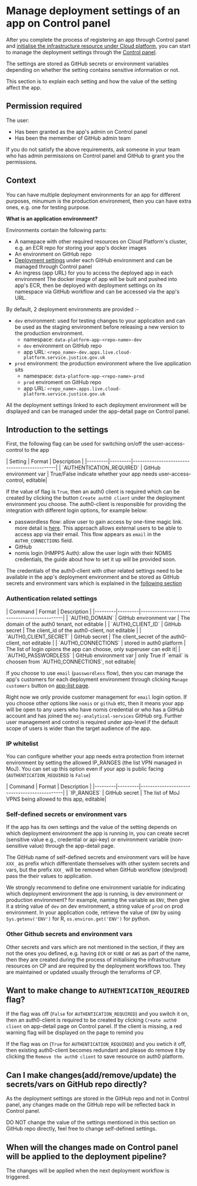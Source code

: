 # Manage deployment settings of an app on Control panel

After you complete the process of registering an app through Control panel and [initialise the infrastructure resource under Cloud platform](https://user-guide.cloud-platform.service.justice.gov.uk/documentation/getting-started/cloud-platform-cli.html#functions), you can start to manage the deployment settings through the [Control panel](https://controlpanel.services.analytical-platform.service.justice.gov.uk/).

The settings are stored as GitHub secrets or environment variables depending on whether the setting contains sensitive information or not. 

This section is to explain each setting and how the value of the setting affect the app.

## Permission required

The user:
- Has been granted as the app's admin on Control panel
- Has been the memember of GitHub admin team

If you do not satisfy the above requirements, ask someone in your team who has admin permissions on Control panel and GitHub to grant you the permissions.

## Context 

You can have multiple deployment environments for an app for different purposes, minumum is the production environment, then you can have extra ones, e.g. one for testing purpose. 

**What is an application environment?**

Environments contain the following parts:
- A namepace with other required resources on Cloud Platform's cluster, e.g. an ECR repo for storing your app's docker images
- An environment on GitHub repo
- [Deployment settings](#introduction-to-the-settings) under each GitHub environment and can be managed through Control panel
- An ingress (app URL) for you to access the deployed app in each environment 
The docker image of app will be built and pushed into app's ECR, then be deployed with deployment settings on its namespace via GitHub workflow and can be accessed via the app's URL. 

By default, 2 deployment environments are provided :-
- `dev` environment: used for testing changes to your application and can be used as the staging environment before releasing a new version to the production environment.
  - namespace: `data-platform-app-<repo-name>-dev`
  - `dev` environment on GitHub repo
  - app URL: `<repo_name>-dev.apps.live.cloud-platform.service.justice.gov.uk`
- `prod` environment:  the production environment where the live application sits 
  - namespace: `data-platform-app-<repo-name>-prod`
  - `prod` enviroment on GitHub repo
  - app URL: `<repo_name>.apps.live.cloud-platform.service.justice.gov.uk`

All the deployment settings linked to each deployment environment will be displayed and can be managed under the app-detail page on Control panel.

## Introduction to the settings 

First, the following flag can be used for switching on/off the user-access-control to the app
<div style="height:0px;font-size:0px;">&nbsp;</div>
| Setting | Format | Description |
|---------|---------|---------------------------------------------|
| `AUTHENTICATION_REQUIRED` | GitHub environment var | True/False indicate whether your app needs user-access-control, editable|
<div style="height:0px;font-size:0px;">&nbsp;</div>

If the value of flag is `True`, then an auth0 client is required which can be created by clicking the button 
`Create auth0 client` under the deployment environment you choose. 
The auth0-client is responsible for providing the integration with different login options, for example below:
- passwordless flow: allow user to gain access by one-time magic link. more detail is [here](https://auth0.com/docs/authenticate/passwordless/authentication-methods/email-magic-link). This approach allows external users to be able to access app via their email. This flow appears as `email` in the `AUTH0_CONNECTIONS` field.
- GitHub 
- nomis login (HMPPS Auth): allow the user login with their NOMIS credentials, the guide about how to set it up will be provided soon.

The credentials of the auth0-client with other related settings need to be available in the app's deployment environment and be stored as GitHub secrets and environment vars which is explained in the [following section](#authentication-related-settings)

### Authentication related settings

<div style="height:0px;font-size:0px;">&nbsp;</div>
| Command | Format | Description |
|---------|---------|---------------------------------------------|
| `AUTH0_DOMAIN`   |  GitHub environment var | The domain of the auth0 tenant, not editable  |
| `AUTH0_CLIENT_ID`      | GitHub secret | The client_id of the auth0-client, not editable |
| `AUTH0_CLIENT_SECRET`  | GitHub secret | The client_secret of the auth0-client, not editable |
| `AUTH0_CONNECTIONS`  | stored in auth0 platform | The list of login opions the app can choose, only superuser can edit it|
| `AUTH0_PASSWORDLESS`  | GitHub environment var | only True if `email` is choosen from `AUTH0_CONNECTIONS`, not editable|
<div style="height:0px;font-size:0px;">&nbsp;</div>

If you choose to use `email` (`passwordless` flow),  then you can manage the app's customers for each deployment environment through clicking `Manage customers` button on [app-list page](https://controlpanel.services.analytical-platform.service.justice.gov.uk/webapp-data/). 

Right now we only provide customer management for `email` login option. If you choose other options like `nomis` or `github` etc, then it means your app will be open to any users who have nomis credential or who has a GitHub account and has joined the `moj-analytical-services` GitHub org.  Further user management and control is required under app-level if the default scope of users is wider than the target audience of the app.

### IP whitelist

You can configure whether your app needs extra protection from internet environment by setting the allowed IP_RANGES (the list VPN managed in MoJ). You can set up this option even if your app is public facing (`AUTHENTICATION_REQUIRED` is `False`)

<div style="height:0px;font-size:0px;">&nbsp;</div>
| Command | Format | Description |
|---------|---------|---------------------------------------------|
| `IP_RANGES`      | GitHub secret | The list of MoJ VPNS being allowed to this app, editable|
<div style="height:0px;font-size:0px;">&nbsp;</div>

### Self-defined secrets or environment vars

If the app has its own settings and the value of the setting depends on which deployment environment the app is running in, you can create secret (sensitive value e.g., credential or api-key) or environment variable (non-sensitive value) through the app-detail page. 

The GitHub name of self-defined secrets and environment vars will be have `XXX_` as prefix which differentiate themselves with other system secrets and vars, 
but the prefix `XXX_` will be removed when GitHub workflow (dev/prod) pass the their values to application.

We strongly recommend to define one environment variable for indicating which deployment environment the app is running, is dev environment or production environment?
for example, naming the variable as `ENV`,  then give it a string value of `dev` on dev environment,  a string value of `prod` on prod environment.
In your application code,  retrieve the value of `ENV` by using `Sys.getenv('ENV')` for R,  `os.environ.get('ENV')` for python.


### Other Github secrets and environment vars

Other secrets and vars which are not mentioned in the section, if they are not the ones you defined, e.g. having `ECR` or `KUBE` or `AWS` as part of the name,  then they are created during the process of initialising the infrastructure resources on CP and are required by the deployment workflows too.  They are maintained or updated usually through the terraforms of CP.

## Want to make change to `AUTHENTICATION_REQUIRED` flag?

If the flag was off (`False` for `AUTHENTICATION_REQUIRED`) and you switch it on,  then an auth0-client is required to be created by clicking `Create auth0 client` on app-detail page on Control panel. If the client is missing,  a red warning flag will be displayed on the page to remind you

If the flag was on (`True` for `AUTHENTICATION_REQUIRED`) and you swtich it off,  then existing auth0-client becomes redundant and please do remove it by clicking the `Remove the auth0 client` to save resource on auth0 platform. 

## Can I make changes(add/remove/update) the secrets/vars on GitHub repo directly?

As the deployment settings are stored in the GitHub repo and not in Control panel,  any changes made on the GitHub repo will be reflected back in Control panel.

DO NOT change the value of the settings mentioned in this section on GitHub repo directly, feel free to change self-defined settings.

## When will the changes made on Control panel will be applied to the deployment pipeline?

The changes will be applied when the next deployment workflow is triggered. 
